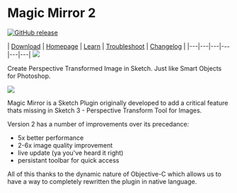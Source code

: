 # Magic Mirror 2

[![GitHub release](https://img.shields.io/github/release/jamztang/MagicMirror.svg)]()

|  [Download][] | [Homepage][] | [Learn][] | [Troubleshoot][] | [Changelog][] |
|---|---|---|---|---|---|
![](http://cl.ly/image/1J0d3W1D0q3x/magic-mirror-banner.gif)

Create Perspective Transformed Image in Sketch. Just like Smart Objects for Photoshop.

![](http://cl.ly/2d0d0V1P0C1H/Selected.png)

Magic Mirror is a Sketch Plugin originally developed to add a critical feature thats missing in Sketch 3 - Perspective Transform Tool for Images.

Version 2 has a number of improvements over its precedance:

- 5x better performance
- 2-6x image quality improvement
- live update (ya you've heard it right)
- persistant toolbar for quick access

All of this thanks to the dynamic nature of Objective-C which allows us to have a way to completely rewritten the plugin in native language.

[Troubleshoot]:https://github.com/jamztang/MagicMirror/wiki/Troubleshooting
[Changelog]:https://github.com/jamztang/MagicMirror/releases
[Download]:http://dl.magicmirror.design/latest
[Homepage]:http://magicmirror.design
[Learn]:http://magicmirror.design/learn/
[Templates]:http://magicmirror.design/templates/
